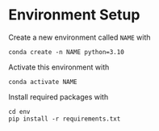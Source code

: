 # Environment Setup

Create a new environment called `NAME` with
```{bash}
conda create -n NAME python=3.10
```

Activate this environment with
```{bash}
conda activate NAME
```

Install required packages with
```{bash}
cd env
pip install -r requirements.txt
```


